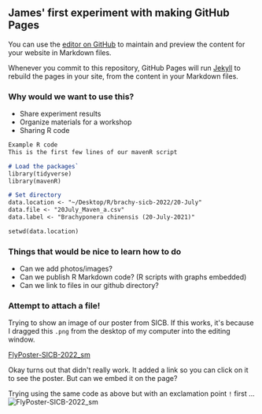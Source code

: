 ## James' first experiment with making GitHub Pages

You can use the [editor on GitHub](https://github.com/jameswaters/Project-001/edit/gh-pages/index.md) to maintain and preview the content for your website in Markdown files.

Whenever you commit to this repository, GitHub Pages will run [Jekyll](https://jekyllrb.com/) to rebuild the pages in your site, from the content in your Markdown files.

### Why would we want to use this?
 - Share experiment results
 - Organize materials for a workshop
 - Sharing R code


```markdown
Example R code
This is the first few lines of our mavenR script

# Load the packages`
library(tidyverse)
library(mavenR)

# Set directory
data.location <- "~/Desktop/R/brachy-sicb-2022/20-July"
data.file <- "20July_Maven_a.csv"
data.label <- "Brachyponera chinensis (20-July-2021)"

setwd(data.location)
```

### Things that would be nice to learn how to do 

 - Can we add photos/images?
 - Can we publish R Markdown code? (R scripts with graphs embedded)
 - Can we link to files in our github directory?

### Attempt to attach a file!
Trying to show an image of our poster from SICB. If this works, it's because I dragged this `.png` from the desktop of my computer into the editing window. 

[FlyPoster-SICB-2022_sm](https://user-images.githubusercontent.com/6729255/150399734-16f911d8-6bd6-4460-baa7-8a0cb54baae3.png)

Okay turns out that didn't really work. It added a link so you can click on it to see the poster. But can we embed it on the page? 

Trying using the same code as above but with an exclamation point `!` first ...
![FlyPoster-SICB-2022_sm](https://user-images.githubusercontent.com/6729255/150399734-16f911d8-6bd6-4460-baa7-8a0cb54baae3.png)



